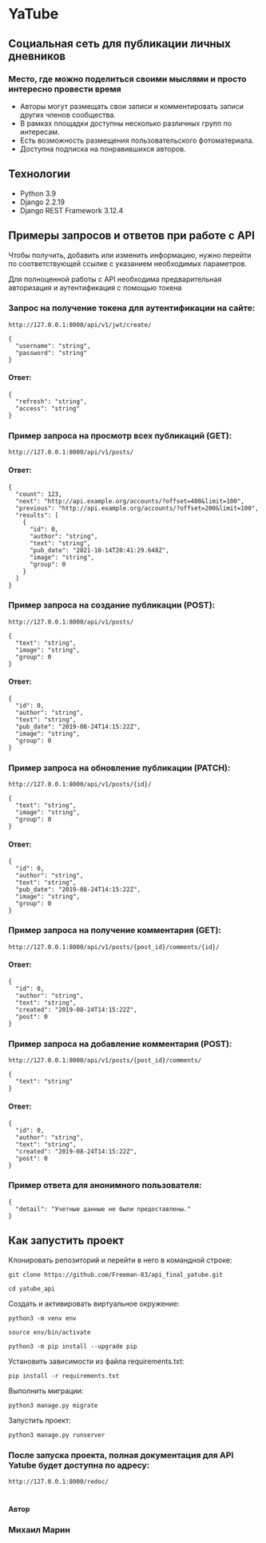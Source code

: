 # YaTube
## Социальная сеть для публикации личных дневников

### Место, где можно поделиться своими мыслями и просто интересно провести время

- Авторы могут размещать свои записи и комментировать записи других членов сообщества.
- В рамках площадки доступны несколько различных групп по интересам.
- Есть возможность размещения пользовательского фотоматериала.
- Доступна подписка на понравившихся авторов.


## Технологии
- Python 3.9
- Django 2.2.19
- Django REST Framework 3.12.4


###
## Примеры запросов и ответов при работе с API
Чтобы получить, добавить или изменить информацию, нужно перейти по соответствующей ссылке 
с указанием необходимых параметров.

Для полноценной работы с API необходима предварительная авторизация и аутентификация с помощью токена 

### Запрос на получение токена для аутентификации на сайте:
```
http://127.0.0.1:8000/api/v1/jwt/create/
```
```
{
  "username": "string",
  "password": "string"
}
```
#### Ответ:
```
{
  "refresh": "string",
  "access": "string"
}
```

### Пример запроса на просмотр всех публикаций (GET):
```
http://127.0.0.1:8000/api/v1/posts/
```
#### Ответ:
```
{
  "count": 123,
  "next": "http://api.example.org/accounts/?offset=400&limit=100",
  "previous": "http://api.example.org/accounts/?offset=200&limit=100",
  "results": [
    {
      "id": 0,
      "author": "string",
      "text": "string",
      "pub_date": "2021-10-14T20:41:29.648Z",
      "image": "string",
      "group": 0
    }
  ]
}
```

### Пример запроса на создание публикации (POST):
```
http://127.0.0.1:8000/api/v1/posts/
```

```
{
  "text": "string",
  "image": "string",
  "group": 0
}
```
#### Ответ:
```
{
  "id": 0,
  "author": "string",
  "text": "string",
  "pub_date": "2019-08-24T14:15:22Z",
  "image": "string",
  "group": 0
}
```

### Пример запроса на обновление публикации (PATCH):
```
http://127.0.0.1:8000/api/v1/posts/{id}/
```
```
{
  "text": "string",
  "image": "string",
  "group": 0
}
```
#### Ответ:
```
{
  "id": 0,
  "author": "string",
  "text": "string",
  "pub_date": "2019-08-24T14:15:22Z",
  "image": "string",
  "group": 0
}
```

### Пример запроса на получение комментария (GET):
```
http://127.0.0.1:8000/api/v1/posts/{post_id}/comments/{id}/
```
#### Ответ:
```
{
  "id": 0,
  "author": "string",
  "text": "string",
  "created": "2019-08-24T14:15:22Z",
  "post": 0
}
```
### Пример запроса на добавление комментария (POST):
```
http://127.0.0.1:8000/api/v1/posts/{post_id}/comments/
```
```
{
  "text": "string"
}
```
#### Ответ:
```
{
  "id": 0,
  "author": "string",
  "text": "string",
  "created": "2019-08-24T14:15:22Z",
  "post": 0
}
```

### Пример ответа для анонимного пользователя:
```
{
  "detail": "Учетные данные не были предоставлены."
}
```


## Как запустить проект

Клонировать репозиторий и перейти в него в командной строке:
```
git clone https://github.com/Freeman-83/api_final_yatube.git
```
```
cd yatube_api
```

Создать и активировать виртуальное окружение:
```
python3 -m venv env
```
```
source env/bin/activate
```
```
python3 -m pip install --upgrade pip
```

Установить зависимости из файла requirements.txt:
```
pip install -r requirements.txt
```

Выполнить миграции:
```
python3 manage.py migrate
```

Запустить проект:
```
python3 manage.py runserver
```

### После запуска проекта, полная документация для API Yatube будет доступна по адресу:
```
http://127.0.0.1:8000/redoc/
```

#
#### Автор
### Михаил Марин
